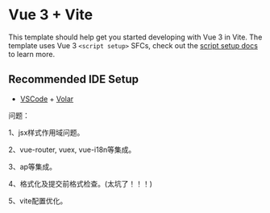 # Vue 3 + Vite

This template should help get you started developing with Vue 3 in Vite. The template uses Vue 3 `<script setup>` SFCs, check out the [script setup docs](https://v3.vuejs.org/api/sfc-script-setup.html#sfc-script-setup) to learn more.

## Recommended IDE Setup

- [VSCode](https://code.visualstudio.com/) + [Volar](https://marketplace.visualstudio.com/items?itemName=johnsoncodehk.volar)

问题：

1、jsx样式作用域问题。

2、vue-router, vuex, vue-i18n等集成。

3、ap等集成。

4、格式化及提交前格式检查。(太坑了！！！)

5、vite配置优化。
